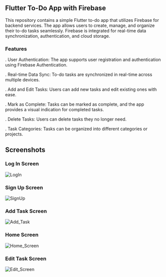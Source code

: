 ## Flutter To-Do App with Firebase

This repository contains a simple Flutter to-do app that utilizes Firebase for backend services. The app allows users to create, manage, and organize their to-do tasks seamlessly. Firebase is integrated for real-time data synchronization, authentication, and cloud storage.

### Features

. User Authentication: The app supports user registration and authentication using Firebase Authentication.

. Real-time Data Sync: To-do tasks are synchronized in real-time across multiple devices.

. Add and Edit Tasks: Users can add new tasks and edit existing ones with ease.

. Mark as Complete: Tasks can be marked as complete, and the app provides a visual indication for completed tasks.

. Delete Tasks: Users can delete tasks they no longer need.

. Task Categories: Tasks can be organized into different categories or projects.

## Screenshots
### Log In Screen
![LogIn](https://github.com/VikkiCat/Flutter_TODO_App/assets/33381663/15ca59eb-b83f-4e3a-ac49-cf9d85dc2655)
### Sign Up Screen
![SignUp](https://github.com/VikkiCat/Flutter_TODO_App/assets/33381663/a618938e-d24e-47a2-87c1-8a9af3a00687)
### Add Task Screen
![Add_Task](https://github.com/VikkiCat/Flutter_TODO_App/assets/33381663/5d36ee81-d92f-4be3-aa56-259f66239c13)

### Home Screen
![Home_Screen](https://github.com/VikkiCat/Flutter_TODO_App/assets/33381663/8aa359a4-dc7c-4a90-9d39-20758b79dce8)

### Edit Task Screen
![Edit_Screen](https://github.com/VikkiCat/Flutter_TODO_App/assets/33381663/18950b04-07f6-4111-9eb7-a439a537f582)
